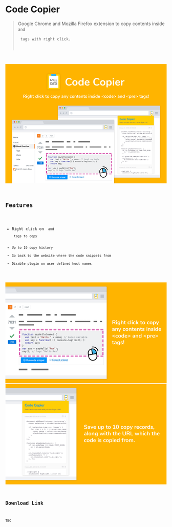 # Code Copier #
> Google Chrome and Mozilla Firefox extension to copy contents inside <code> and <pre> tags with right click.

![Screen Preview](https://github.com/icelam/code-copier/raw/master/resources/chrome-promo/large.png)

## Features ##
* Right click on <code> and <pre> tags to copy
* Up to 10 copy history
* Go back to the website where the code snippets from
* Disable plugin on user defined host names

![Screen Preview](https://github.com/icelam/code-copier/raw/master/resources/chrome-promo/screenshot-1.png)
![Screen Preview](https://github.com/icelam/code-copier/raw/master/resources/chrome-promo/screenshot-2.png)

## Download Link ##
TBC
